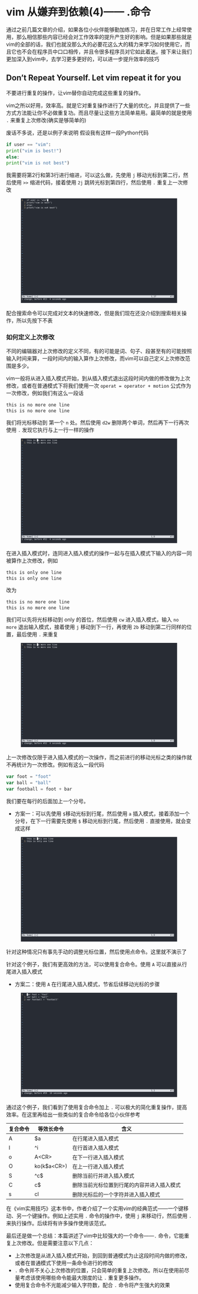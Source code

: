 # vim 从嫌弃到依赖(4)—— .命令

通过之前几篇文章的介绍，如果各位小伙伴能够勤加练习，并在日常工作上经常使用，那么相信那些内容已经会对工作效率的提升产生好的影响。但是如果那些就是vim的全部的话，我们也就没那么大的必要花这么大的精力来学习如何使用它，而且它也不会在程序员中口口相传，并且令很多程序员对它如此着迷。接下来让我们更加深入到vim中，去学习更多更好的，可以进一步提升效率的技巧

## Don’t Repeat Yourself. Let vim repeat it for you

不要进行重复的操作，让vim替你自动完成这些重复的操作。

vim之所以好用，效率高。就是它对重复操作进行了大量的优化，并且提供了一些方式方法能让你不必做重复功。而且尽量让这些方法简单易用。最简单的就是使用 `.` 来重复上次修改(确实是够简单的)

废话不多说，还是以例子来说明 假设我有这样一段Python代码

```python
if user == "vim":
print("vim is best!")
else:
print("vim is not best")
```

我需要将第2行和第3行进行缩进，可以这么做，先使用 `j` 移动光标到第二行，然后使用 `>>` 缩进代码，接着使用 `2j` 跳转光标到第四行，然后使用 `.` 重复上一次修改

<figure><img src="image/4/1.gif" alt=""><figcaption></figcaption></figure>

配合搜索命令可以完成对文本的快速修改，但是我们现在还没介绍到搜索相关操作，所以先按下不表

### 如何定义上次修改

不同的编辑器对上次修改的定义不同，有的可能是词、句子、段甚至有的可能按照输入时间来算，一段时间内的输入算作上次修改，而vim可以自己定义上次修改范围是多少。

vim一般将从进入插入模式开始，到从插入模式退出这段时间内做的修改做为上次修改，或者在普通模式下将我们使用一次 `operat = operator + motion` 公式作为一次修改，例如我们有这么一段话

```
this is no more one line
this is no more one line
```

我们将光标移动到 第一个 `n` 处。然后使用 `d2w` 删除两个单词，然后再下一行再次使用 `.` 发现它执行与上一行一样的操作

<figure><img src="image/4/2.gif" alt="一次operat 算作上次操作"><figcaption></figcaption></figure>

在进入插入模式时，连同进入插入模式的操作一起与在插入模式下输入的内容一同被算作上次修改，例如

```
this is only one line
this is only one line
```

改为

```
this is no more one line
this is no more one line
```

我们可以先将光标移动到 only 的首位，然后使用 `cw` 进入插入模式，输入 `no more` 退出输入模式，接着使用 `j` 移动到下一行，再使用 `2b` 移动到第二行同样的位置，最后使用 `.` 来重复

<figure><img src="image/4/2.gif" alt="上次修改包括进入插入模式的操作"><figcaption></figcaption></figure>

上一次修改仅限于进入插入模式的一次操作，而之前进行的移动光标之类的操作就不再统计为一次修改。例如有这么一段代码

```javascript
var foot = "foot"
var ball = "ball"
var football = foot + bar
```

我们要在每行的后面加上一个分号。

* 方案一：可以先使用 `$`移动光标到行尾，然后使用 `a` 插入模式，接着添加一个分号，在下一行需要先使用 `$` 移动光标到行尾，然后使用 `.` 直接使用，就会变成这样

<figure><img src="image/4/3.gif" alt=""><figcaption></figcaption></figure>

针对这种情况只有事先手动的调整光标位置，然后使用点命令。这里就不演示了

针对这个例子，我们有更高效的方法，可以使用复合命令。使用 `A` 可以直接从行尾进入插入模式

* 方案二：使用 `A` 在行尾进入插入模式，节省后续移动光标的步骤

<figure><img src="image/4/4.gif" alt="复合命令"><figcaption></figcaption></figure>

通过这个例子，我们看到了使用复合命令加上 `.` 可以极大的简化重复操作，提高效率。在这里再给出一些类似的复合命令给各位小伙伴参考

| 复合命令 | 等效长命令        | 含义                    |
| ---- | ------------ | --------------------- |
| A    | $a           | 在行尾进入插入模式             |
| I    | ^i           | 在行首进入插入模式             |
| o    | A\<CR>       | 在下一行进入插入模式            |
| O    | ko(k$a\<CR>) | 在上一行进入插入模式            |
| S    | ^c$          | 删除当前行并进入插入模式          |
| C    | c$           | 删除当前光标位置到行尾的内容并进入插入模式 |
| s    | cl           | 删除光标后的一个字符并进入插入模式     |

在《vim实用技巧》这本书中，作者介绍了一个实用vim的经典范式——一个键移动、另一个键操作。例如上述实用 `.` 命令的操作中，使用 `j` 来移动行，然后使用 `.` 来执行操作。后续将有许多操作使用该范式。

最后还是做一个总结：本篇讲述了vim中比较强大的一个命令——`.` 命令，它能重复上次修改。但是需要注意以下几点：

* 上次修改是从进入插入模式开始，到回到普通模式为止这段时间内做的修改，或者在普通模式下使用一条命令进行的修改
* `.` 命令并不关心上次修改的位置，只会简单的重复上次修改。所以在使用前尽量考虑该使用哪些命令能最大限度的让 `.` 重复更多操作。
* 使用复合命令不光能减少输入字符数，配合 `.` 命令将产生强大的效果
